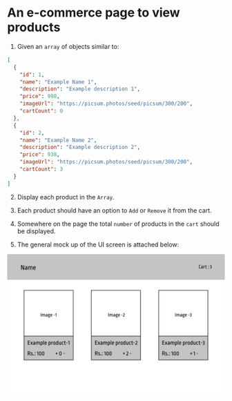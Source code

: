 # An e-commerce page to view products

1. Given an `array` of objects similar to:

```json
[
  {
    "id": 1,
    "name": "Example Name 1",
    "description": "Example description 1",
    "price": 998,
    "imageUrl": "https://picsum.photos/seed/picsum/300/200",
    "cartCount": 0
  },
  {
    "id": 2,
    "name": "Example Name 2",
    "description": "Example description 2",
    "price": 938,
    "imageUrl": "https://picsum.photos/seed/picsum/300/200",
    "cartCount": 3
  }
]
```

2. Display each product in the `Array`.

3. Each product should have an option to `Add` or `Remove` it from the cart.

4. Somewhere on the page the total `number` of products in the `cart` should be displayed.

5. The general mock up of the UI screen is attached below:

<img src = "assets/mockUI.jpeg">
